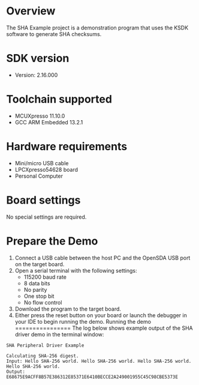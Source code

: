 Overview
========

The SHA Example project is a demonstration program that uses the KSDK software to generate SHA checksums.


SDK version
===========
- Version: 2.16.000

Toolchain supported
===================
- MCUXpresso  11.10.0
- GCC ARM Embedded  13.2.1

Hardware requirements
=====================
- Mini/micro USB cable
- LPCXpresso54628 board
- Personal Computer

Board settings
==============
No special settings are required.

Prepare the Demo
================
1.  Connect a USB cable between the host PC and the OpenSDA USB port on the target board.
2.  Open a serial terminal with the following settings:
    - 115200 baud rate
    - 8 data bits
    - No parity
    - One stop bit
    - No flow control
3.  Download the program to the target board.
4.  Either press the reset button on your board or launch the debugger in your IDE to begin running the demo.
Running the demo
================
The log below shows example output of the SHA driver demo in the terminal window:
~~~~~~~~~~~~~~~~~~~~~~~~~~~~~~~~~~~
SHA Peripheral Driver Example

Calculating SHA-256 digest.
Input: Hello SHA-256 world. Hello SHA-256 world. Hello SHA-256 world. Hello SHA-256 world.
Output: E68675E9ACFF8B57E386312E85371E6410BECCE2A249001955C45C98CBE5373E

~~~~~~~~~~~~~~~~~~~~~~~~~~~~~~~~~~~
